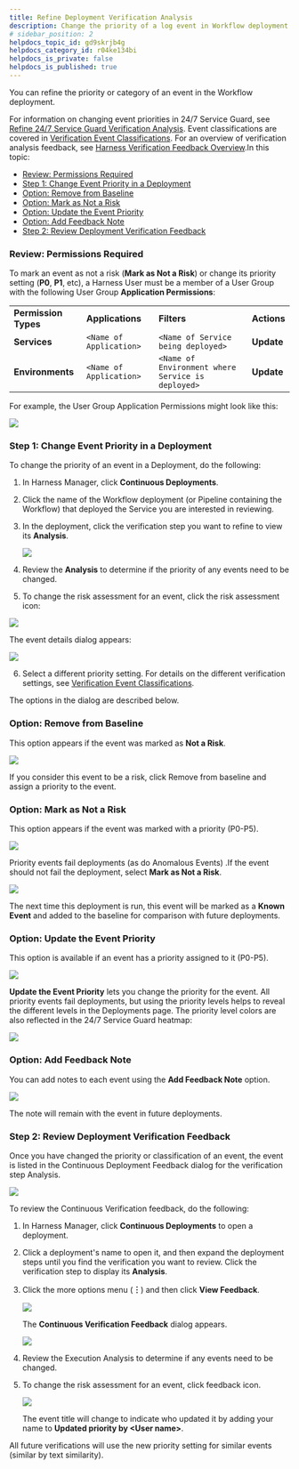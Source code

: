 ```yaml
---
title: Refine Deployment Verification Analysis
description: Change the priority of a log event in Workflow deployment.
# sidebar_position: 2
helpdocs_topic_id: gd9skrjb4g
helpdocs_category_id: r04ke134bi
helpdocs_is_private: false
helpdocs_is_published: true
---
```


You can refine the priority or category of an event in the Workflow deployment.

For information on changing event priorities in 24/7 Service Guard, see [Refine 24/7 Service Guard Verification Analysis](refine-24-7-service-guard-verification-analysis.md). Event classifications are covered in [Verification Event Classifications](../../../firstgen-platform/techref-category/cv-reference/verification-event-classifications.md). For an overview of verification analysis feedback, see [Harness Verification Feedback Overview](../continuous-verification-overview/concepts-cv/harness-verification-feedback-overview.md).In this topic:

* [Review: Permissions Required](#review_permissions_required)
* [Step 1: Change Event Priority in a Deployment](#step_1_change_event_priority_in_a_deployment)
* [Option: Remove from Baseline](#option_remove_from_baseline)
* [Option: Mark as Not a Risk](#option_mark_as_not_a_risk)
* [Option: Update the Event Priority](#option_update_the_event_priority)
* [Option: Add Feedback Note](#option_add_feedback_note)
* [Step 2: Review Deployment Verification Feedback](#step_2_review_deployment_verification_feedback)

### Review: Permissions Required

To mark an event as not a risk (**Mark as Not a Risk**) or change its priority setting (**P0**, **P1**, etc), a Harness User must be a member of a User Group with the following User Group **Application Permissions**:



|  |  |  |  |
| --- | --- | --- | --- |
| **Permission Types** | **Applications** | **Filters** | **Actions** |
| **Services** | `<Name of Application>` | `<Name of Service being deployed>` | **Update** |
| **Environments** | `<Name of Application>` | `<Name of Environment where Service is deployed>` | **Update** |

 For example, the User Group Application Permissions might look like this:

![](./static/refine-deployment-verification-analysis-15.png)

### Step 1: Change Event Priority in a Deployment

To change the priority of an event in a Deployment, do the following:

1. In Harness Manager, click **Continuous Deployments**.
2. Click the name of the Workflow deployment (or Pipeline containing the Workflow) that deployed the Service you are interested in reviewing.
3. In the deployment, click the verification step you want to refine to view its **Analysis**.

   ![](./static/refine-deployment-verification-analysis-16.png)

4. Review the **Analysis** to determine if the priority of any events need to be changed.
5. To change the risk assessment for an event, click the risk assessment icon:

  ![](./static/refine-deployment-verification-analysis-17.png)

   The event details dialog appears:

   ![](./static/refine-deployment-verification-analysis-18.png)

6. Select a different priority setting. For details on the different verification settings, see [Verification Event Classifications](../../../firstgen-platform/techref-category/cv-reference/verification-event-classifications.md).

The options in the dialog are described below.

### Option: Remove from Baseline

This option appears if the event was marked as **Not a Risk**.  


![](./static/refine-deployment-verification-analysis-19.png)

If you consider this event to be a risk, click Remove from baseline and assign a priority to the event.

### Option: Mark as Not a Risk

This option appears if the event was marked with a priority (P0-P5).

![](./static/refine-deployment-verification-analysis-20.png)

Priority events fail deployments (as do Anomalous Events) .If the event should not fail the deployment, select **Mark as Not a Risk**.

![](./static/refine-deployment-verification-analysis-21.png)

The next time this deployment is run, this event will be marked as a **Known Event** and added to the baseline for comparison with future deployments.

### Option: Update the Event Priority

This option is available if an event has a priority assigned to it (P0-P5).

![](./static/refine-deployment-verification-analysis-22.png)

**Update the Event Priority** lets you change the priority for the event. All priority events fail deployments, but using the priority levels helps to reveal the different levels in the Deployments page. The priority level colors are also reflected in the 24/7 Service Guard heatmap:

![](./static/refine-deployment-verification-analysis-23.png)

### Option: Add Feedback Note

You can add notes to each event using the **Add Feedback Note** option.

![](./static/refine-deployment-verification-analysis-24.png)

The note will remain with the event in future deployments.

### Step 2: Review Deployment Verification Feedback

Once you have changed the priority or classification of an event, the event is listed in the Continuous Deployment Feedback dialog for the verification step Analysis.

![](./static/refine-deployment-verification-analysis-25.png)

To review the Continuous Verification feedback, do the following:

1. In Harness Manager, click **Continuous Deployments** to open a deployment.
2. Click a deployment's name to open it, and then expand the deployment steps until you find the verification you want to review. Click the verification step to display its **Analysis**.
3. Click the more options menu (**︙**) and then click **View Feedback**.

   ![](./static/refine-deployment-verification-analysis-26.png)

   The **Continuous Verification Feedback** dialog appears.

   ![](./static/refine-deployment-verification-analysis-27.png)

4. Review the Execution Analysis to determine if any events need to be changed.
5. To change the risk assessment for an event, click feedback icon.

   ![](./static/refine-deployment-verification-analysis-28.png)

   The event title will change to indicate who updated it by adding your name to **Updated priority by &lt;User name&gt;**.

All future verifications will use the new priority setting for similar events (similar by text similarity).

